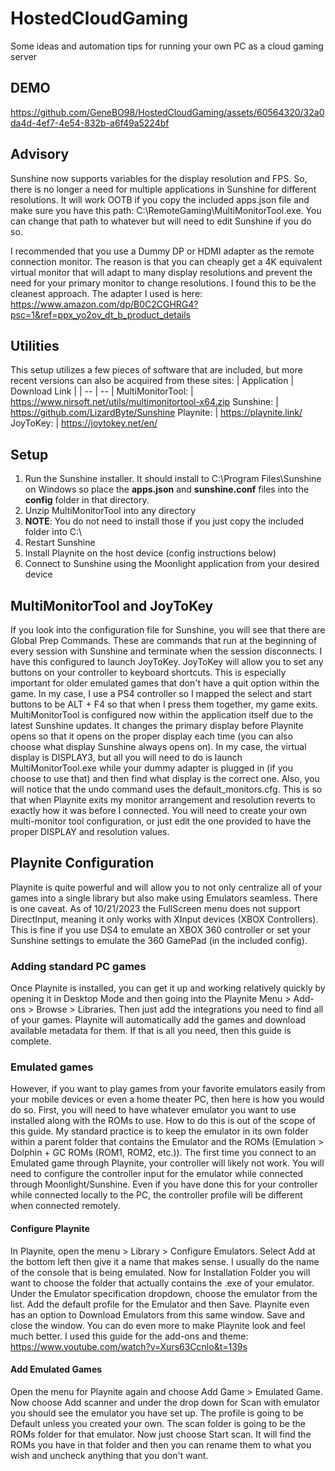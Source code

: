 # HostedCloudGaming
Some ideas and automation tips for running your own PC as a cloud gaming server

## DEMO
https://github.com/GeneBO98/HostedCloudGaming/assets/60564320/32a0da4d-4ef7-4e54-832b-a6f49a5224bf

## Advisory
Sunshine now supports variables for the display resolution and FPS. So, there is no longer a need for multiple applications in Sunshine for different resolutions. It will work OOTB if you copy the included apps.json file and make sure you have this path: C:\RemoteGaming\MultiMonitorTool.exe. You can change that path to whatever but will need to edit Sunshine if you do so.

I recommended that you use a Dummy DP or HDMI adapter as the remote connection monitor. The reason is that you can cheaply get a 4K equivalent virtual monitor that will adapt to many display resolutions and prevent the need for your primary monitor to change resolutions. I found this to be the cleanest approach. The adapter I used is here: https://www.amazon.com/dp/B0C2CGHRG4?psc=1&ref=ppx_yo2ov_dt_b_product_details

## Utilities
This setup utilizes a few pieces of software that are included, but more recent versions can also be acquired from these sites:
| Application | Download Link |
| -- | -- |
MultiMonitorTool: |     https://www.nirsoft.net/utils/multimonitortool-x64.zip
Sunshine:          |    https://github.com/LizardByte/Sunshine
Playnite:           |   https://playnite.link/
JoyToKey:            |  https://joytokey.net/en/

## Setup
1. Run the Sunshine installer. It should install to C:\Program Files\Sunshine on Windows so place the **apps.json** and **sunshine.conf** files into the **config** folder in that directory.
2. Unzip MultiMonitorTool into any directory
3. **NOTE**: You do not need to install those if you just copy the included folder into C:\
4. Restart Sunshine
5. Install Playnite on the host device (config instructions below)
6. Connect to Sunshine using the Moonlight application from your desired device

## MultiMonitorTool and JoyToKey
If you look into the configuration file for Sunshine, you will see that there are Global Prep Commands. These are commands that run at the beginning of every session with Sunshine and terminate when the session disconnects. I have this configured to launch JoyToKey. JoyToKey will allow you to set any buttons on your controller to keyboard shortcuts. This is especially important for older emulated games that don't have a quit option within the game. In my case, I use a PS4 controller so I mapped the select and start buttons to be ALT + F4 so that when I press them together, my game exits. 
MultiMonitorTool is configured now within the application itself due to the latest Sunshine updates. It changes the primary display before Playnite opens so that it opens on the proper display each time (you can also choose what display Sunshine always opens on). In my case, the virtual display is DISPLAY3, but all you will need to do is launch MultiMonitorTool.exe while your dummy adapter is plugged in (if you choose to use that) and then find what display is the correct one. Also, you will notice that the undo command uses the default_monitors.cfg. This is so that when Playnite exits my monitor arrangement and resolution reverts to exactly how it was before I connected. You will need to create your own multi-monitor tool configuration, or just edit the one provided to have the proper DISPLAY and resolution values.

## Playnite Configuration
Playnite is quite powerful and will allow you to not only centralize all of your games into a single library but also make using Emulators seamless. There is one caveat. As of 10/21/2023 the FullScreen menu does not support DirectInput, meaning it only works with XInput devices (XBOX Controllers). This is fine if you use DS4 to emulate an XBOX 360 controller or set your Sunshine settings to emulate the 360 GamePad (in the included config).

### Adding standard PC games
Once Playnite is installed, you can get it up and working relatively quickly by opening it in Desktop Mode and then going into the Playnite Menu > Add-ons > Browse > Libraries. Then just add the integrations you need to find all of your games. Playnite will automatically add the games and download available metadata for them. If that is all you need, then this guide is complete. 

### Emulated games
However, if you want to play games from your favorite emulators easily from your mobile devices or even a home theater PC, then here is how you would do so. First, you will need to have whatever emulator you want to use installed along with the ROMs to use. How to do this is out of the scope of this guide. My standard practice is to keep the emulator in its own folder within a parent folder that contains the Emulator and the ROMs (Emulation > Dolphin + GC ROMs (ROM1, ROM2, etc.)). The first time you connect to an Emulated game through Playnite, your controller will likely not work. You will need to configure the controller input for the emulator while connected through Moonlight/Sunshine. Even if you have done this for your controller while connected locally to the PC, the controller profile will be different when connected remotely.

#### Configure Playnite
In Playnite, open the menu > Library > Configure Emulators. Select Add at the bottom left then give it a name that makes sense. I usually do the name of the console that is being emulated. Now for Installation Folder you will want to choose the folder that actually contains the .exe of your emulator. Under the Emulator specification dropdown, choose the emulator from the list. Add the default profile for the Emulator and then Save. Playnite even has an option to Download Emulators from this same window. Save and close the window.
You can do even more to make Playnite look and feel much better. I used this guide for the add-ons and theme: https://www.youtube.com/watch?v=Xurs63Ccnlo&t=139s

#### Add Emulated Games
Open the menu for Playnite again and choose Add Game > Emulated Game. Now choose Add scanner and under the drop down for Scan with emulator you should see the emulator you have set up. The profile is going to be Default unless you created your own. The scan folder is going to be the ROMs folder for that emulator. Now just choose Start scan. It will find the ROMs you have in that folder and then you can rename them to what you wish and uncheck anything that you don't want. 
